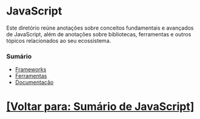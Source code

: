 # JavaScript

Este diretório reúne anotações sobre conceitos fundamentais e avançados de JavaScript, além de anotações sobre bibliotecas, ferramentas e outros tópicos relacionados ao seu ecossistema.

### Sumário

- [Frameworks](./1-frameworks/1-frameworks.md)
- [Ferramentas](./2-ferramentas/1-ferramentas.md)
- [Documentação](./3-documentacao/documentação.md)

# [[Voltar para: Sumário de JavaScript]](../sumario-javascript.md)